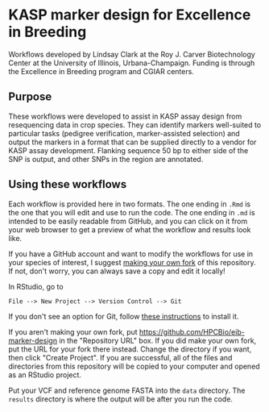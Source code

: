 # KASP marker design for Excellence in Breeding

Workflows developed by Lindsay Clark at the Roy J. Carver Biotechnology Center
at the University of Illinois, Urbana-Champaign. Funding is through the
Excellence in Breeding program and CGIAR centers.

## Purpose

These workflows were developed to assist in KASP assay design from resequencing
data in crop species.  They can identify markers well-suited to particular tasks
(pedigree verification, marker-assisted selection) and output the markers in
a format that can be supplied directly to a vendor for KASP assay development.
Flanking sequence 50 bp to either side of the SNP is output, and other SNPs in
the region are annotated.

## Using these workflows

Each workflow is provided here in two formats.  The one ending in `.Rmd` is the
one that you will edit and use to run the code.  The one ending in `.md` is
intended to be easily readable from GitHub, and you can click on it from your
web browser to get a preview of what the workflow and results look like.

If you have a GitHub account and want to modify the workflows for use in your
species of interest, I suggest
[making your own fork](https://docs.github.com/en/github/getting-started-with-github/fork-a-repo)
of this repository.  If not,
don't worry, you can always save a copy and edit it locally!

In RStudio, go to

```
File --> New Project --> Version Control --> Git
```

If you don't see an option for Git, follow
[these instructions](https://support.rstudio.com/hc/en-us/articles/200532077?version=1.2.1335&mode=desktop)
to install it.

If you aren't making your own fork, put https://github.com/HPCBio/eib-marker-design in
the "Repository URL" box.  If you did make your own fork, put the URL for your
fork there instead.  Change the directory if you want, then click "Create Project".
If you are successful, all of the files and directories from this repository will
be copied to your computer and opened as an RStudio project.

Put your VCF and reference genome FASTA into the `data` directory.  The `results`
directory is where the output will be after you run the code.
